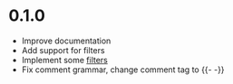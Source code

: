 # 0.1.0

- Improve documentation
- Add support for filters
- Implement some [filters](https://danpersa.gitbooks.io/beard/content/chapter-4-filters.html)
- Fix comment grammar, change comment tag to {{- -}}
